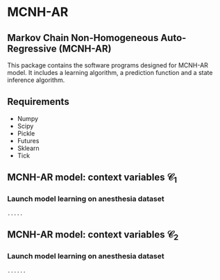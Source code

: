 # MCNH-AR

## Markov Chain Non-Homogeneous Auto-Regressive (MCNH-AR)
This package contains the software programs designed for MCNH-AR model. It includes a learning algorithm, a prediction function and a state inference algorithm.

## Requirements
 * Numpy
 * Scipy
 * Pickle
 * Futures
 * Sklearn
 * Tick

## MCNH-AR model: context variables $\mathcal{C}_1$ 

### Launch model learning on anesthesia dataset
```{python}
.....
```

## MCNH-AR model: context variables $\mathcal{C}_2$ 

### Launch model learning on anesthesia dataset
```{python}
......
```
